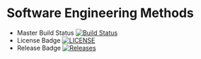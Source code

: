 # Software Engineering Methods

- Master Build Status [![Build Status](https://travis-ci.com/asteyven/sem.svg?token=sGz8pAsjsz8rXhRPnFdh&branch=master)](https://travis-ci.com/asteyven/sem)
- License Badge [![LICENSE](https://img.shields.io/github/license/asteyven/sem.svg?style=flat-square)](https://github.com/asteyven/sem/blob/master/LICENSE)
- Release Badge [![Releases](https://img.shields.io/github/release/asteyven/sem/all.svg?style=flat-square)](https://github.com/asteyven/sem/releases)

